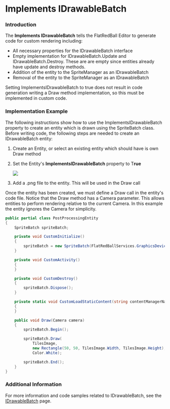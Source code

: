 # Implements IDrawableBatch

### Introduction

The **Implements IDrawableBatch** tells the FlatRedBall Editor to generate code for custom rendering including:

* All necessary properties for the IDrawableBatch interface
* Empty implementation for IDrawableBatch.Update and IDrawableBatch.Destroy. These are are empty since entities already have update and destroy methods.
* Addition of the entity to the SpriteManager as an IDrawableBatch
* Removal of the entity to the SpriteManager as an IDrawableBatch

Setting ImplementsIDrawableBatch to true does not result in code generation writing a Draw method implementation, so this must be implemented in custom code.

### Implementation Example

The following instructions show how to use the ImplementsIDrawableBatch property to create an entity which is drawn using the SpriteBatch class. Before writing code, the following steps are needed to create an IDrawableBatch entity:

1. Create an Entity, or select an existing entity which should have is own Draw method
2.  Set the Entity's **ImplementsIDrawableBatch** property to T**rue**

    ![](../../media/2016-06-img\_576b65577329a.png)
3. Add a .png file to the entity. This will be used in the Draw call

Once the entity has been created, we must define a Draw call in the entity's code file. Notice that the Draw method has a Camera parameter. This allows entities to perform rendering relative to the current Camera. In this example the entity ignores the Camera for simplicity.

```csharp
public partial class PostProcessingEntity
{
    SpriteBatch spriteBatch;

    private void CustomInitialize()
    {
        spriteBatch = new SpriteBatch(FlatRedBallServices.GraphicsDevice);
    }

    private void CustomActivity()
    {
    }

    private void CustomDestroy()
    {
        spriteBatch.Dispose();
    }

    private static void CustomLoadStaticContent(string contentManagerName)
    {
    }

    public void Draw(Camera camera)
    {
        spriteBatch.Begin();

        spriteBatch.Draw(
            TilesImage, 
            new Rectangle(50, 50, TilesImage.Width, TilesImage.Height), 
            Color.White);

        spriteBatch.End();
    }
}
```

### Additional Information

For more information and code samples related to IDrawableBatch, see the [IDrawableBatch](../../api/flatredball/graphics/drawablebatch/) page.
